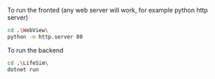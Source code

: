 To run the fronted (any web server will work, for example python http server)
```bash
cd .\WebView\
python -m http.server 80
```

To run the backend
```bash
cd .\LifeSim\
dotnet run
```
